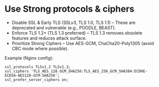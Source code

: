 # Use Strong protocols & ciphers

* Disable SSL & Early TLS (SSLv3, TLS 1.0, TLS 1.1) – These are deprecated and vulnerable (e.g., POODLE, BEAST).
* Enforce TLS 1.2+ (TLS 1.3 preferred) – TLS 1.3 removes obsolete features and reduces attack surface.
* Prioritize Strong Ciphers – Use AES-GCM, ChaCha20-Poly1305 (avoid CBC mode where possible).

Example (Nginx config):

```nginx
ssl_protocols TLSv1.2 TLSv1.3;
ssl_ciphers 'TLS_AES_128_GCM_SHA256:TLS_AES_256_GCM_SHA384:ECDHE-ECDSA-AES128-GCM-SHA256';
ssl_prefer_server_ciphers on;
```